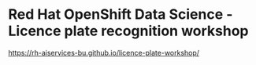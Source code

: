 # Red Hat OpenShift Data Science - Licence plate recognition workshop

https://rh-aiservices-bu.github.io/licence-plate-workshop/
